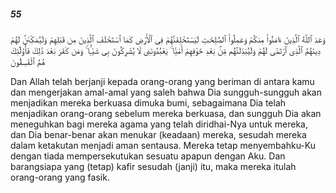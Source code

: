 ##### 55

<span class="ayah">وَعَدَ ٱللَّهُ ٱلَّذِينَ ءَامَنُوا۟ مِنكُمْ وَعَمِلُوا۟ ٱلصَّٰلِحَٰتِ لَيَسْتَخْلِفَنَّهُمْ فِى ٱلْأَرْضِ كَمَا ٱسْتَخْلَفَ ٱلَّذِينَ مِن قَبْلِهِمْ وَلَيُمَكِّنَنَّ لَهُمْ دِينَهُمُ ٱلَّذِى ٱرْتَضَىٰ لَهُمْ وَلَيُبَدِّلَنَّهُم مِّنۢ بَعْدِ خَوْفِهِمْ أَمْنًۭا ۚ يَعْبُدُونَنِى لَا يُشْرِكُونَ بِى شَيْـًۭٔا ۚ وَمَن كَفَرَ بَعْدَ ذَٰلِكَ فَأُو۟لَٰٓئِكَ هُمُ ٱلْفَٰسِقُونَ</span>

<span class="ayah_translation">Dan Allah telah berjanji kepada orang-orang yang beriman di antara kamu dan mengerjakan amal-amal yang saleh bahwa Dia sungguh-sungguh akan menjadikan mereka berkuasa dimuka bumi, sebagaimana Dia telah menjadikan orang-orang sebelum mereka berkuasa, dan sungguh Dia akan meneguhkan bagi mereka agama yang telah diridhai-Nya untuk mereka, dan Dia benar-benar akan menukar (keadaan) mereka, sesudah mereka dalam ketakutan menjadi aman sentausa. Mereka tetap menyembahku-Ku dengan tiada mempersekutukan sesuatu apapun dengan Aku. Dan barangsiapa yang (tetap) kafir sesudah (janji) itu, maka mereka itulah orang-orang yang fasik.</span>
